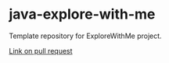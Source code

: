 # java-explore-with-me
Template repository for ExploreWithMe project.

[Link on pull request](https://github.com/Elizaveta-shapovalova/java-explore-with-me/pull/8)


